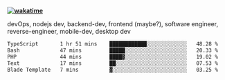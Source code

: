 **[![wakatime](https://wakatime.com/badge/user/87646243-158a-4241-a3cb-668e1fa2dbb8.svg)](https://wakatime.com/@87646243-158a-4241-a3cb-668e1fa2dbb8?style=plastic)**


devOps, nodejs dev, backend-dev, frontend (maybe?), software engineer, reverse-engineer, mobile-dev, desktop dev

<!--START_SECTION:waka-->

```txt
TypeScript       1 hr 51 mins    ████████████░░░░░░░░░░░░░   48.28 %
Bash             47 mins         █████░░░░░░░░░░░░░░░░░░░░   20.33 %
PHP              44 mins         ████▓░░░░░░░░░░░░░░░░░░░░   19.02 %
Text             17 mins         ██░░░░░░░░░░░░░░░░░░░░░░░   07.53 %
Blade Template   7 mins          ▓░░░░░░░░░░░░░░░░░░░░░░░░   03.25 %
```

<!--END_SECTION:waka-->
